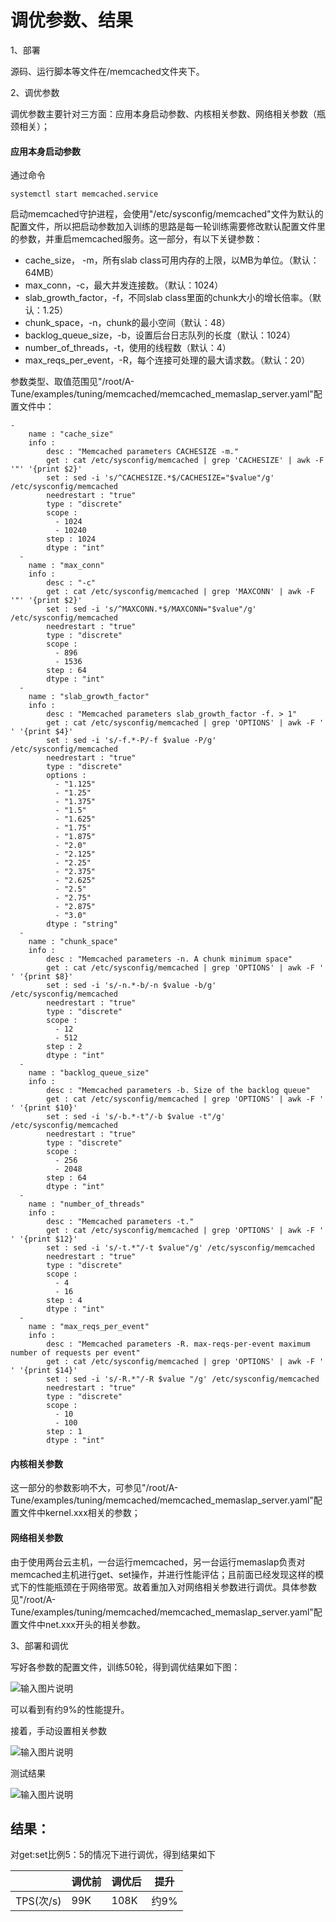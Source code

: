 # 调优参数、结果


1、部署

源码、运行脚本等文件在/memcached文件夹下。

2、调优参数

调优参数主要针对三方面：应用本身启动参数、内核相关参数、网络相关参数（瓶颈相关）；

#### 应用本身启动参数

通过命令

```
systemctl start memcached.service
```
启动memcached守护进程，会使用"/etc/sysconfig/memcached"文件为默认的配置文件，所以把启动参数加入训练的思路是每一轮训练需要修改默认配置文件里的参数，并重启memcached服务。这一部分，有以下关键参数：
- cache_size， -m，所有slab class可用内存的上限，以MB为单位。（默认：64MB）
- max_conn，-c，最大并发连接数。（默认：1024）
- slab_growth_factor，-f，不同slab class里面的chunk大小的增长倍率。（默认：1.25）
- chunk_space，-n，chunk的最小空间（默认：48）
- backlog_queue_size，-b，设置后台日志队列的长度（默认：1024）
- number_of_threads，-t，使用的线程数（默认：4）
- max_reqs_per_event，-R，每个连接可处理的最大请求数。（默认：20）

参数类型、取值范围见"/root/A-Tune/examples/tuning/memcached/memcached_memaslap_server.yaml"配置文件中：
```
-
    name : "cache_size"
    info :
        desc : "Memcached parameters CACHESIZE -m."
        get : cat /etc/sysconfig/memcached | grep 'CACHESIZE' | awk -F '"' '{print $2}'
        set : sed -i 's/^CACHESIZE.*$/CACHESIZE="$value"/g' /etc/sysconfig/memcached
        needrestart : "true"
        type : "discrete"
        scope :
          - 1024
          - 10240
        step : 1024
        dtype : "int" 
  -
    name : "max_conn"
    info :
        desc : "-c"
        get : cat /etc/sysconfig/memcached | grep 'MAXCONN' | awk -F '"' '{print $2}'
        set : sed -i 's/^MAXCONN.*$/MAXCONN="$value"/g' /etc/sysconfig/memcached
        needrestart : "true"
        type : "discrete"
        scope :
          - 896
          - 1536
        step : 64
        dtype : "int"
  -
    name : "slab_growth_factor"
    info :
        desc : "Memcached parameters slab_growth_factor -f. > 1"
        get : cat /etc/sysconfig/memcached | grep 'OPTIONS' | awk -F ' ' '{print $4}'
        set : sed -i 's/-f.*-P/-f $value -P/g' /etc/sysconfig/memcached
        needrestart : "true"
        type : "discrete"
        options :
          - "1.125"
          - "1.25"
          - "1.375"
          - "1.5"
          - "1.625"
          - "1.75"
          - "1.875"
          - "2.0"
          - "2.125"
          - "2.25"
          - "2.375"
          - "2.625"
          - "2.5"
          - "2.75"
          - "2.875"
          - "3.0"
        dtype : "string"
  -
    name : "chunk_space"
    info :
        desc : "Memcached parameters -n. A chunk minimum space"
        get : cat /etc/sysconfig/memcached | grep 'OPTIONS' | awk -F ' ' '{print $8}'
        set : sed -i 's/-n.*-b/-n $value -b/g' /etc/sysconfig/memcached
        needrestart : "true"
        type : "discrete"
        scope :
          - 12
          - 512
        step : 2
        dtype : "int"
  -
    name : "backlog_queue_size"
    info :
        desc : "Memcached parameters -b. Size of the backlog queue"
        get : cat /etc/sysconfig/memcached | grep 'OPTIONS' | awk -F ' ' '{print $10}'
        set : sed -i 's/-b.*-t"/-b $value -t"/g' /etc/sysconfig/memcached
        needrestart : "true"
        type : "discrete"
        scope :
          - 256
          - 2048
        step : 64
        dtype : "int"   
  -
    name : "number_of_threads"
    info :
        desc : "Memcached parameters -t."
        get : cat /etc/sysconfig/memcached | grep 'OPTIONS' | awk -F ' ' '{print $12}'
        set : sed -i 's/-t.*"/-t $value"/g' /etc/sysconfig/memcached
        needrestart : "true"
        type : "discrete"
        scope :
          - 4
          - 16
        step : 4
        dtype : "int" 
  -
    name : "max_reqs_per_event"
    info :
        desc : "Memcached parameters -R. max-reqs-per-event maximum number of requests per event"
        get : cat /etc/sysconfig/memcached | grep 'OPTIONS' | awk -F ' ' '{print $14}'
        set : sed -i 's/-R.*"/-R $value "/g' /etc/sysconfig/memcached
        needrestart : "true"
        type : "discrete"
        scope :
          - 10
          - 100
        step : 1
        dtype : "int" 
```

#### 内核相关参数

这一部分的参数影响不大，可参见"/root/A-Tune/examples/tuning/memcached/memcached_memaslap_server.yaml"配置文件中kernel.xxx相关的参数；

#### 网络相关参数

由于使用两台云主机，一台运行memcached，另一台运行memaslap负责对memcached主机进行get、set操作，并进行性能评估；且前面已经发现这样的模式下的性能瓶颈在于网络带宽。故着重加入对网络相关参数进行调优。具体参数见"/root/A-Tune/examples/tuning/memcached/memcached_memaslap_server.yaml"配置文件中net.xxx开头的相关参数。


3、部署和调优

写好各参数的配置文件，训练50轮，得到调优结果如下图：

![输入图片说明](https://images.gitee.com/uploads/images/2021/0917/213111_1ca151fd_5224942.png "2.png")

可以看到有约9%的性能提升。

接着，手动设置相关参数

![输入图片说明](https://images.gitee.com/uploads/images/2021/0917/213849_126b1825_5224942.png "3.png")

测试结果

![输入图片说明](https://images.gitee.com/uploads/images/2021/0917/214107_d40b5d09_5224942.png "4.png")

## 结果：

对get:set比例5：5的情况下进行调优，得到结果如下

|           | 调优前 | 调优后 | 提升  |
| :-------- | ------ | ------ | ----- |
| TPS(次/s) | 99K   | 108K | 约9% |
